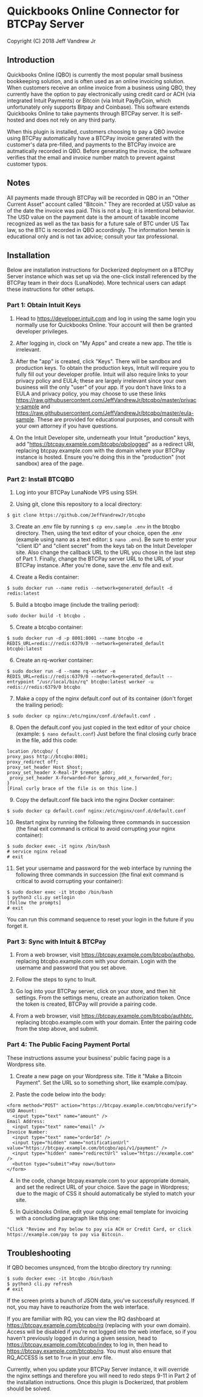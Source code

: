 <h1>Quickbooks Online Connector for BTCPay Server</h1>

Copyright (C) 2018 Jeff Vandrew Jr

<h2>Introduction</h2>

Quickbooks Online (QBO) is currently the most popular small business bookkeeping solution, and is often used as an online invoicing solution. When customers receive an online invoice from a business using QBO, they currently have the option to pay electronically using credit card or ACH (via integrated Intuit Payments) or Bitcoin (via Intuit PayByCoin, which unfortunately only supports Bitpay and Coinbase). This software extends Quickbooks Online to take payments through BTCPay server. It is self-hosted and does not rely on any third party.

When this plugin is installed, customers choosing to pay a QBO invoice using BTCPay automatically have a BTCPay invoice generated with the customer's data pre-filled, and payments to the BTCPay invoice are autmatically recorded in QBO. Before generating the invoice, the software verifies that the email and invoice number match to prevent against customer typos.

<h2>Notes</h2>

All payments made through BTCPay will be recorded in QBO in an "Other Current Asset" account called "Bitcoin." They are recorded at USD value as of the date the invoice was paid. This is not a bug; it is intentional behavior. The USD value on the payment date is the amount of taxable income recognized as well as the tax basis for a future sale of BTC under US Tax law, so the BTC is recorded in QBO accordingly. The information herein is educational only and is not tax advice; consult your tax professional.

<h2>Installation</h2>

Below are installation instructions for Dockerized deployment on a BTCPay Server instance which was set up via the one-click install referenced by the BTCPay team in their docs (LunaNode). More technical users can adapt these instructions for other setups.

<h3>Part 1: Obtain Intuit Keys</h3>

1. Head to https://developer.intuit.com and log in using the same login you normally use for Quickbooks Online. Your account will then be granted developer privileges.

2. After logging in, clock on "My Apps" and create a new app. The title is irrelevant.

3. After the "app" is created, click "Keys". There will be sandbox and production keys. To obtain the production keys, Intuit will require you to fully fill out your developer profile. Intuit will also require links to your privacy policy and EULA; these are largely irrelevant since your own business will the only "user" of your app. If you don't have links to a EULA and privacy policy, you may choose to use these links https://raw.githubusercontent.com/JeffVandrewJr/btcqbo/master/privacy-sample and https://raw.githubusercontent.com/JeffVandrewJr/btcqbo/master/eula-sample. These are provided for educational purposes, and consult with your own attorney if you have questions. 

4. On the Intuit Developer site, underneath your Intuit "production" keys, add "https://btcpay.example.com/btcqbo/qbologged" as a redirect URI, replacing btcpay.example.com with the domain where your BTCPay instance is hosted. Ensure you're doing this in the "production" (not sandbox) area of the page.

<h3>Part 2: Install BTCQBO</h3>

1. Log into your BTCPay LunaNode VPS using SSH. 

2. Using git, clone this repository to a local directory:
```
$ git clone https://github.com/JeffVandrewJr/btcqbo
```

3. Create an .env file by running `$ cp env.sample .env` in the btcqbo directory. Then, using the text editor of your choice, open the .env (example using nano as a text editor: `$ nano .env`). Be sure to enter your "client ID" and "client secret" from the keys tab on the Intuit Developer site. Also change the callback URL to the URL you chose in the last step of Part 1. Finally, change the BTCPay server URL to the URL of your BTCPay instance. After you're done, save the .env file and exit.

4. Create a Redis container:
```
$ sudo docker run --name redis --network=generated_default -d redis:latest
```

5. Build a btcqbo image (include the trailing period):
```
sudo docker build -t btcqbo .
```

5. Create a btcqbo container:
```
$ sudo docker run -d -p 8001:8001 --name btcqbo -e REDIS_URL=redis://redis:6379/0 --network=generated_default btcqbo:latest
```

6. Create an rq-worker container:
```
$ sudo docker run -d --name rq-worker -e REDIS_URL=redis://redis:6379/0 --network=generated_default --entrypoint "/usr/local/bin/rq" btcqbo:latest worker -u redis://redis:6379/0 btcqbo
```

7. Make a copy of the nginx default.conf out of its 
container (don't forget the trailing period): 
```
$ sudo docker cp nginx:/etc/nginx/conf.d/default.conf .
```

8. Open the default.conf you just copied in the text editor of your choice (example: `$ nano default.conf`) Just before the final closing curly brace in the file, add this code:
```
location /btcqbo/ {
proxy_pass http://btcqbo:8001;
proxy_redirect off;
proxy_set_header Host $host;
proxy_set_header X-Real-IP $remote_addr;
 proxy_set_header X-Forwarded-For $proxy_add_x_forwarded_for;
}
[Final curly brace of the file is on this line.]
```

9. Copy the default.conf file back into the nginx Docker container: 
```
$ sudo docker cp default.conf nginx:/etc/nginx/conf.d/default.conf
```

10. Restart nginx by running the following three commands in succession (the final exit command is critical to avoid corrupting your nginx container):
```
$ sudo docker exec -it nginx /bin/bash
# service nginx reload
# exit
```

11. Set your username and password for the web interface by running the following three commands in succession (the final exit command is critical to avoid corrupting your container):
```
$ sudo docker exec -it btcqbo /bin/bash
$ python3 cli.py setlogin
[follow the prompts]
# exit
```
You can run this command sequence to reset your login in the future if you forget it.

<h3>Part 3: Sync with Intuit & BTCPay</h3>

1. From a web browser, visit https://btcpay.example.com/btcqbo/authqbo, replacing btcqbo.example.com with your domain. Login with the username and password that you set above.

2. Follow the steps to sync to Inuit.

3. Go log into your BTCPay server, click on your store, and then hit settings. From the settings menu, create an authorization token. Once the token is created, BTCPay will provide a pairing code.

4. From a web browser, visit https://btcpay.example.com/btcqbo/authbtc, replacing btcqbo.example.com with your domain. Enter the pairing code from the step above, and submit.

<h3>Part 4: The Public Facing Payment Portal</h3>

These instructions assume your business' public facing page is a Wordpress site. 

1. Create a new page on your Wordpress site. Title it "Make a Bitcoin Payment". Set the URL so to something short, like example.com/pay.

2. Paste the code below into the body:
```
<form method="POST" action="https://btcpay.example.com/btcqbo/verify">
USD Amount:
  <input type="text" name="amount" />
Email Address:
  <input type="text" name="email" />
Invoice Number:
  <input type="text" name="orderId" />
  <input type="hidden" name="notificationUrl" value="https://btcpay.example.com/btcqbo/api/v1/payment" />
  <input type="hidden" name="redirectUrl" value="https://example.com" />
  <button type="submit">Pay now</button>
</form>
```

4. In the code, change btcpay.example.com to your appropriate domain, and set the redirect URL of your choice. Save the page in Wordpress; due to the magic of CSS it should automatically be styled to match your site.

5. In Quickbooks Online, edit your outgoing email template for invoicing with a concluding paragraph like this one:
```
"Click "Review and Pay below to pay via ACH or Credit Card, or click https://example.com/pay to pay via Bitcoin.
```

<h2>Troubleshooting</h2>

If QBO becomes unsynced, from the btcqbo directory try running:
```
$ sudo docker exec -it btcqbo /bin/bash
$ python3 cli.py refresh
# exit
```
If the screen prints a bunch of JSON data, you've successfully resynced. If not, you may have to reauthorize from the web interface.

If you are familiar with RQ, you can view the RQ dashboard at https://btcpay.example.com/btcqbo/rq (replacing with your own domain). Access will be disabled if you're not logged into the web interface, so if you haven't previously logged in during a given session, head to https://btcpay.example.com/btcqbo/index to log in, then head to https://btcpay.example.com/btcqbo/rq. You must also ensure that RQ_ACCESS is set to `True` in your .env file.

Currently, when you update your BTCPay Server instance, it will override the nginx settings and therefore you will need to redo steps 9-11 in Part 2 of the installation instructions. Once this plugin is Dockerized, that problem should be solved.
